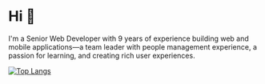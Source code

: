 # Hi 👋

I'm a Senior Web Developer with 9 years of experience building web and mobile applications—a team leader with people management experience, a passion for learning, and creating rich user experiences. 

[![Top Langs](https://github-readme-stats.vercel.app/api/top-langs/?username=alexmgrant&layout=compact&hide=css,scss,html)](https://github.com/alexmgrant/github-readme-stats)
